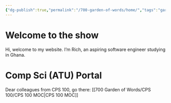 ```yaml
---
{"dg-publish":true,"permalink":"/700-garden-of-words/home/","tags":"gardenEntry","dgHomeLink":true,"dgPassFrontmatter":false}
---
```



# Welcome to the show

Hi, welcome to my website. I’m Rich, an aspiring software engineer studying in Ghana.

# Comp Sci (ATU) Portal

Dear colleagues from CPS 100, go there: [[700 Garden of Words/CPS 100/CPS 100 MOC|CPS 100 MOC]]
